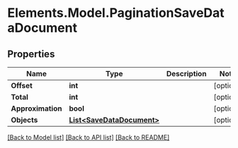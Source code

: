 # Elements.Model.PaginationSaveDataDocument

## Properties

Name | Type | Description | Notes
------------ | ------------- | ------------- | -------------
**Offset** | **int** |  | [optional] 
**Total** | **int** |  | [optional] 
**Approximation** | **bool** |  | [optional] 
**Objects** | [**List&lt;SaveDataDocument&gt;**](SaveDataDocument.md) |  | [optional] 

[[Back to Model list]](../README.md#documentation-for-models) [[Back to API list]](../README.md#documentation-for-api-endpoints) [[Back to README]](../README.md)

